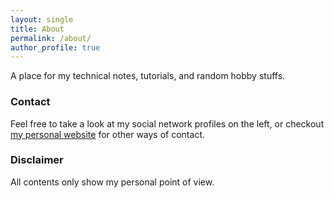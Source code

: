 ```yaml
---
layout: single
title: About
permalink: /about/
author_profile: true
---
```


A place for my technical notes, tutorials, and random hobby stuffs.

### Contact
Feel free to take a look at my social network profiles on the left, or checkout [my personal website](https://myhsu.xyz) for other ways of contact.

### Disclaimer
All contents only show my personal point of view.
